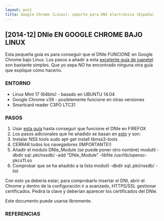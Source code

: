 ```yaml
---
layout: post
title: Google Chrome (Linux): soporte para DNI electrónico (España) 
---
```


## [2014-12] DNIe EN GOOGLE CHROME BAJO LINUX

Esta pequeña guía es para conseguir que el DNIe FUNCIONE en Google Chrome bajo Linux.
Los pasos a añadir a esta [excelente guía de juanetel][1] son bastante simples.
Que yo sepa *NO* he encontrado ninguna otra guía que explique cómo hacerlo.

### ENTORNO
* Linux Mint 17 (64bits) - basado en UBUNTU 14.04
* Google Chrome v39 - posiblemente funcione en otras versiones
* Smartcard reader C3PO LTC31

### PASOS
1. Usar [esta guía][1] hasta conseguir que funcione el DNIe en FIREFOX
2. Los pasos adicionales que he añadido se basan en [esto][2] y son:
  1. Instalar NSS tools
        sudo apt-get install libnss3-tools
  2. CERRAR todos los navegadores (IMPORTANTE!)
  3. Añadir el módulo DNIe_Module (se puede poner otro nombre)
        modutil -dbdir sql:.pki/nssdb/ -add "DNIe_Module" -libfile /usr/lib/opensc-pkcs11.so
  4. Comprobar que se ha añadido a la lista
        modutil -dbdir sql:.pki/nssdb/ -list

Con esto ya debería estar; para comprobarlo insertar el DNI, abrir el Chrome y
dentro de la configuración ir a avanzado, HTTPS/SSL gestionar certificados.
Pedirá la clave y deberían aparecer los certificados del DNIe.

Este documento puede usarse libremente.

### REFERENCIAS
[1]: http://www.ubuntu-guia.com/2014/04/instalar-dni-electronico-en-ubuntu.html#
[2]: https://help.ubuntu.com/community/CommonAccessCard#Google_Chrome.2BAC8-Chromium_Setup

